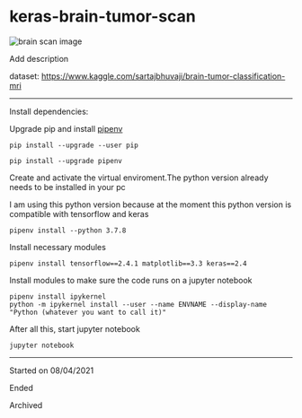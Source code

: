 # keras-brain-tumor-scan

![brain scan image](https://images.pexels.com/photos/4226264/pexels-photo-4226264.jpeg?auto=compress&cs=tinysrgb&dpr=3&h=750&w=1260)

Add description

dataset: https://www.kaggle.com/sartajbhuvaji/brain-tumor-classification-mri

-----


Install dependencies:

Upgrade pip and install [pipenv](https://pipenv.pypa.io/en/latest/)

```
pip install --upgrade --user pip

pip install --upgrade pipenv
```

Create and activate the virtual enviroment.The python version already needs to be installed in your pc

I am using this python version because at the moment this python version is  compatible with tensorflow and keras

```
pipenv install --python 3.7.8
```

Install necessary modules

```
pipenv install tensorflow==2.4.1 matplotlib==3.3 keras==2.4
```

Install modules to make sure the code runs on a jupyter notebook

```
pipenv install ipykernel
python -m ipykernel install --user --name ENVNAME --display-name "Python (whatever you want to call it)"
```
After all this, start jupyter notebook

```
jupyter notebook
```

-----

Started on 08/04/2021

Ended

Archived
